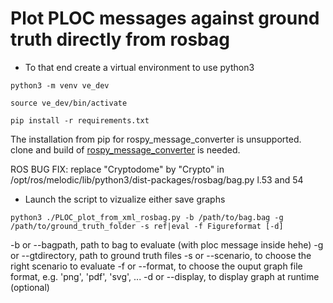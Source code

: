 # Plot PLOC messages against ground truth directly from rosbag

* To that end create a virtual environment to use python3

`python3 -m venv ve_dev`

`source ve_dev/bin/activate`

`pip install -r requirements.txt`

The installation from pip for rospy_message_converter is unsupported.
clone and build of [rospy_message_converter](https://github.com/uos/rospy_message_converter) is needed.

ROS BUG FIX:
replace "Cryptodome" by "Crypto" in /opt/ros/melodic/lib/python3/dist-packages/rosbag/bag.py l.53 and 54

* Launch the script to vizualize either save graphs

`python3 ./PLOC_plot_from_xml_rosbag.py -b /path/to/bag.bag -g /path/to/ground_truth_folder -s ref|eval -f Figureformat [-d]`

-b or --bagpath, path to bag to evaluate (with ploc message inside hehe)
-g or --gtdirectory, path to ground truth files
-s or --scenario, to choose the right scenario to evaluate
-f or --format, to choose the ouput graph file format, e.g. 'png', 'pdf', 'svg', ...
-d or --display, to display graph at runtime (optional)
